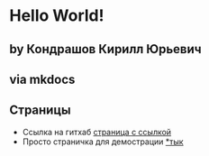 # Hello World!

## by Кондрашов Кирилл Юрьевич

## via mkdocs


## Страницы

- Ссылка на гитхаб [страница с ссылкой](git.md)
- Просто страничка для демострации [*тык](about.md)

